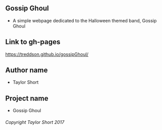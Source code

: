 ## Gossip Ghoul
* A simple webpage dedicated to the Halloween themed band, Gossip Ghoul

## Link to gh-pages 
https://treddson.github.io/gossipGhoul/
## Author name
* Taylor Short
## Project name
* Gossip Ghoul
###### Copyright Taylor Short 2017
